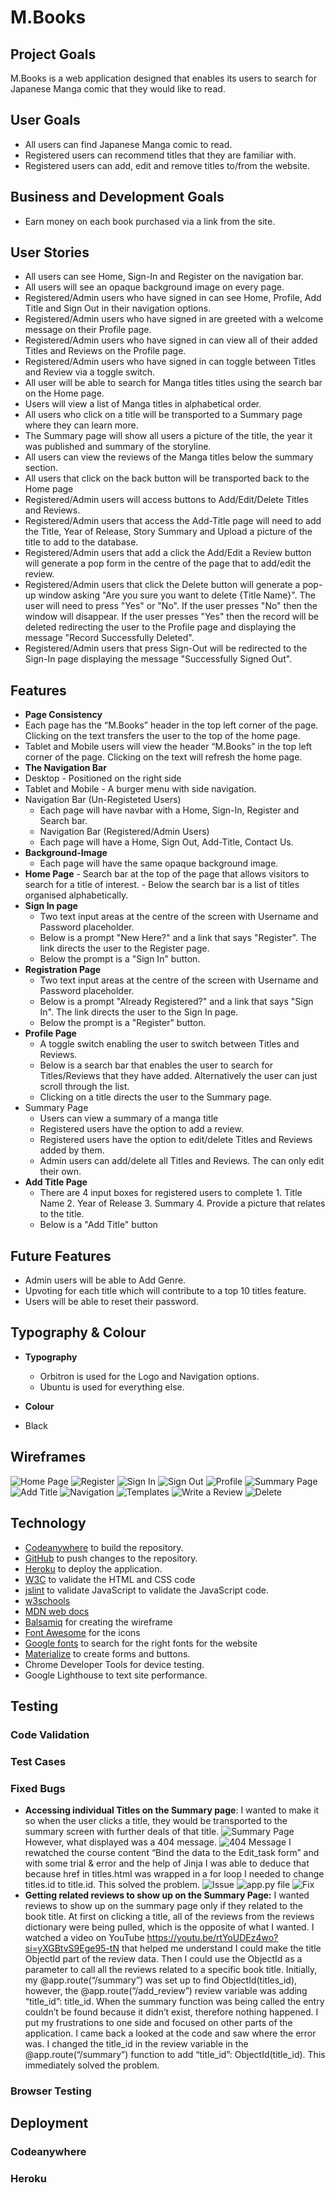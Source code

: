 
# M.Books

## Project Goals

M.Books is a web application designed that enables its users to search for Japanese Manga comic that they would like to read.

## User Goals

- All users can find Japanese Manga comic to read.
- Registered users can recommend titles that they are familiar with.
-	Registered users can add, edit and remove titles to/from the website.

## Business and Development Goals

- Earn money on each book purchased via a link from the site.

## User Stories

- All users can see Home, Sign-In and Register on the navigation bar.
- All users will see an opaque background image on every page.
- Registered/Admin users who have signed in can see Home, Profile, Add Title and Sign Out in their navigation options.
- Registered/Admin users who have signed in are greeted with a welcome message on their Profile page.
- Registered/Admin users who have signed in can view all of their added Titles and Reviews on the Profile page.
- Registered/Admin users who have signed in can toggle between Titles and Review via a toggle switch.
- All user will be able to search for Manga titles titles using the search bar on the Home page.
- Users will view a list of Manga titles in alphabetical order.
- All users who click on a title will be transported to a Summary page where they can learn more.
- The Summary page will show all users a picture of the title, the year it was published and summary of the storyline.
- All users can view the reviews of the Manga titles below the summary section.
- All users that click on the back button will be transported back to the Home page
- Registered/Admin users will access buttons to Add/Edit/Delete Titles and Reviews.
- Registered/Admin users that access the Add-Title page will need to add the Title, Year of Release, Story Summary and Upload a picture of the title to add to the database.
- Registered/Admin users that add a click the Add/Edit a Review button will generate a pop form in the centre of the page that to add/edit the review.
- Registered/Admin users that click the Delete button will generate a pop-up window asking "Are you sure you want to delete {Title Name}". The user will need to press "Yes" or "No". If the user presses "No" then the window will disappear. If the user presses "Yes" then the record will be deleted redirecting the user to the Profile page and displaying the message "Record Successfully Deleted".
- Registered/Admin users that press Sign-Out will be redirected to the Sign-In page displaying the message "Successfully Signed Out".

## Features

-	**Page Consistency**
  -	Each page has the “M.Books” header in the top left corner of the page. Clicking on the text transfers the user to the top of the home page.
  -	Tablet and Mobile users will view the header “M.Books” in the top left corner of the page. Clicking on the text will refresh the home page.
-	**The Navigation Bar**
  -	Desktop - Positioned on the right side
  -	Tablet and Mobile - A burger menu with side navigation.
  -	Navigation Bar (Un-Registeted Users)
    -	Each page will have navbar with a Home, Sign-In, Register and Search bar.
    - Navigation Bar (Registered/Admin Users)
    - Each page will have a Home, Sign Out, Add-Title, Contact Us.
- **Background-Image**
  - Each page will have the same opaque background image.
- **Home Page**
		- Search bar at the top of the page that allows visitors to search for a title of interest.
		- Below the search bar is a list of titles organised alphabetically.
- **Sign In page**
  - Two text input areas at the centre of the screen with Username and Password placeholder.
  - Below is a prompt "New Here?" and a link that says "Register". The link directs the user to the Register page.
  - Below the prompt is a "Sign In" button.
- **Registration Page**
  - Two text input areas at the centre of the screen with Username and Password placeholder.
  - Below is a prompt "Already Registered?" and a link that says "Sign In". The link directs the user to the Sign In page.
  - Below the prompt is a "Register" button.
- **Profile Page**
  - A toggle switch enabling the user to switch between Titles and Reviews.
  - Below is a search bar that enables the user to search for Titles/Reviews that they have added. Alternatively the user can just scroll through the list.
  - Clicking on a title directs the user to the Summary page.
- Summary Page
  - Users can view a summary of a manga title
  - Registered users have the option to add a review.
  - Registered users have the option to edit/delete Titles and Reviews added by them.
  - Admin users can add/delete all Titles and Reviews. The can only edit their own.
- **Add Title Page**
  - There are 4 input boxes for registered users to complete
		1.	Title Name
		2.	Year of Release
		3.	Summary
		4.	Provide a picture that relates to the title.
  -	Below is a "Add Title" button

##	Future Features

- Admin users will be able to Add Genre.
- Upvoting for each title which will contribute to a top 10 titles feature.
- Users will be able to reset their password.

## Typography & Colour

- **Typography**
  - Orbitron is used for the Logo and Navigation options.
  - Ubuntu is used for everything else.

-	**Colour**
  -	Black

## Wireframes

![Home Page](static/readme.files/Home%20Page.png)
![Register](static/readme.files/register.png)
![Sign In](static/readme.files/sign-in.png)
![Sign Out](static/readme.files/sign-out.png)
![Profile](static/readme.files/profile.png)
![Summary Page](static/readme.files/summary.png)
![Add Title](static/readme.files/add-title.png)
![Navigation](static/readme.files/nav.png)
![Templates](static/readme.files/template.png)
![Write a Review](static/readme.files/write_edit%20_review.png)
![Delete](static/readme.files/delete.png)

## Technology

- [Codeanywhere](https://app.codeanywhere.com/) to build the repository.
- [GitHub](https://github.com/Code-Institute-Org/ci-full-template) to push changes to the repository.
- [Heroku](https://id.heroku.com/login) to deploy the application.
- [W3C](https://validator.w3.org/) to validate the HTML and CSS code
- [jslint](https://www.jslint.com/) to validate JavaScript to validate the JavaScript code.
- [w3schools](https://www.w3schools.com/jsreF/prop_text_disabled.asp)
- [MDN web docs](https://developer.mozilla.org/en-US/)
- [Balsamiq](https://balsamiq.com/) for creating the wireframe
- [Font Awesome](https://fontawesome.com/v4/) for the icons
- [Google fonts](https://fonts.google.com/) to search for the right fonts for the website
- [Materialize](https://materializecss.com/)  to create forms and buttons.
- Chrome Developer Tools for device testing.
- Google Lighthouse to text site performance.

## Testing

### Code Validation

### Test Cases

### Fixed Bugs

-	**Accessing individual Titles on the Summary page**: I  wanted  to  make  it  so when the user clicks a title, they would be transported to the summary screen with further deals of that title.
![Summary Page](static/readme.files/bug_1.1.png)
However,  what  displayed  was a 404 message.
![404 Message](static/readme.files/bug_1.2.png)
I rewatched the course content “Bind the data to the Edit_task form” and with some trial & error and the help of Jinja I was able to deduce that because href in titles.html was wrapped in a for loop I needed to change titles.id to title.id. This solved the problem.
![Issue](static/readme.files/bug_1.3.png)
![app.py file](static/readme.files/bug_1.4.png)
![Fix](static/readme.files/bug_1.5.png)
-	**Getting related reviews to show up on the Summary Page:** I wanted reviews to show up on the summary page only if they related to the book title. At first on clicking a title, all of the reviews from the reviews dictionary were being pulled, which is the opposite of what I wanted. I watched a video on YouTube <https://youtu.be/rtYoUDEz4wo?si=yXGBtvS9Ege95-tN> that helped me understand I could make the title ObjectId part of the review data. Then I could use the ObjectId as a parameter to call all the reviews related to a specific book title. Initially, my @app.route(“/summary”) was set up to find ObjectId(titles_id), however, the  @app.route(“/add_review”) review variable was adding “title_id”: title_id. When the summary function was being called the entry couldn’t be found because it didn’t exist, therefore nothing happened. I put my frustrations to one side and focused on other parts of the application. I came back a looked at the code and saw where the error was. I changed the title_id in the review variable in the @app.route(“/summary”) function to add “title_id”: ObjectId(title_id). This immediately solved the problem.

### Browser Testing

## Deployment

### Codeanywhere

### Heroku
